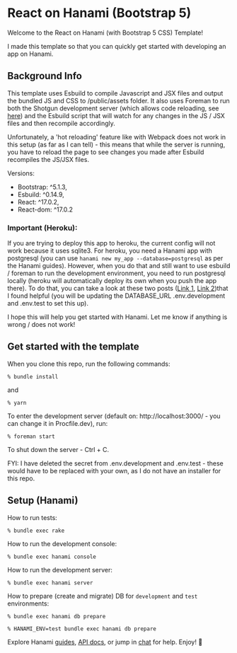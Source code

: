 # React on Hanami (Bootstrap 5)

Welcome to the React on Hanami (with Bootstrap 5 CSS) Template!

I made this template so that you can quickly get started with developing an app on Hanami.

## Background Info

This template uses Esbuild to compile Javascript and JSX files and output the bundled JS and CSS to /public/assets folder. It also uses Foreman to run both the Shotgun development server (which allows code reloading, see [here](https://guides.hanamirb.org/v1.3/projects/code-reloading/)) and the Esbuild script that will watch for any changes in the JS / JSX files and then recompile accordingly.

Unfortunately, a 'hot reloading' feature like with Webpack does not work in this setup (as far as I can tell) - this means that while the server is running, you have to reload the page to see changes you made after Esbuild recompiles the JS/JSX files.

Versions:

- Bootstrap: ^5.1.3,
- Esbuild: ^0.14.9,
- React: ^17.0.2,
- React-dom: ^17.0.2

### Important (Heroku):
If you are trying to deploy this app to heroku, the current config will not work because it uses sqlite3. For heroku, you need a Hanami app with postgresql (you can use `hanami new my_app --database=postgresql` as per the Hanami guides). However, when you do that and still want to use esbuild / foreman to run the development environment, you need to run postgresql locally (heroku will automatically deploy its own when you push the app there). To do that, you can take a look at these two posts ([Link 1](https://www.digitalocean.com/community/tutorials/how-to-install-postgresql-on-ubuntu-20-04-quickstart),  [Link 2](https://medium.com/@vonchristian/setup-hanami-with-postgresql-604f08d4a1eb))that I found helpful (you will be updating the DATABASE_URL .env.development and .env.test to set this up).

I hope this will help you get started with Hanami. Let me know if anything is wrong / does not work!

## Get started with the template

When you clone this repo, run the following commands:

```
% bundle install
```

and

```
% yarn
```

To enter the development server (default on: http://localhost:3000/ - you can change it in Procfile.dev), run:

```
% foreman start
```

To shut down the server - Ctrl + C.

FYI: I have deleted the secret from .env.development and .env.test - these would have to be replaced with your own, as I do not have an installer for this repo.

## Setup (Hanami)

How to run tests:

```
% bundle exec rake
```

How to run the development console:

```
% bundle exec hanami console
```

How to run the development server:

```
% bundle exec hanami server
```

How to prepare (create and migrate) DB for `development` and `test` environments:

```
% bundle exec hanami db prepare

% HANAMI_ENV=test bundle exec hanami db prepare
```

Explore Hanami [guides](https://guides.hanamirb.org/), [API docs](http://docs.hanamirb.org/1.3.5/), or jump in [chat](http://chat.hanamirb.org) for help. Enjoy! 🌸
